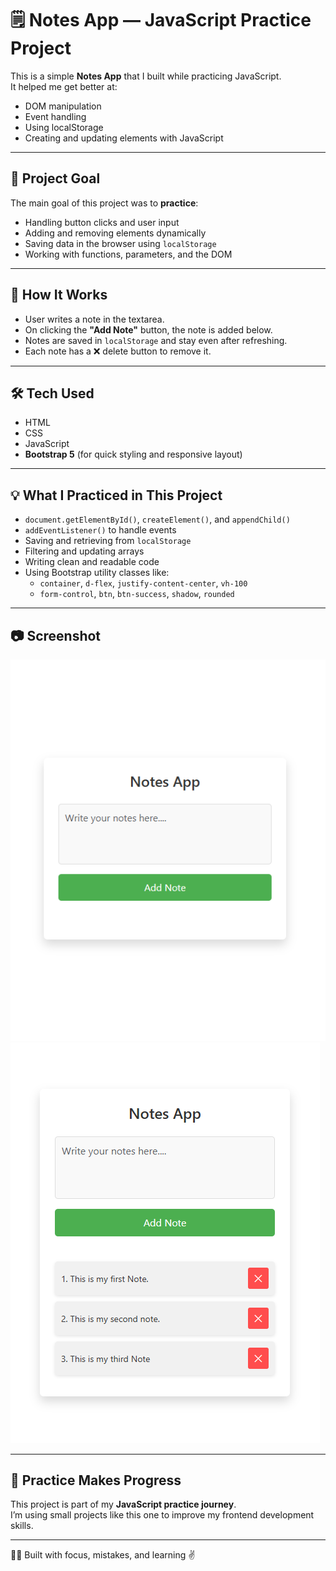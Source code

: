 # 🗒️ Notes App — JavaScript Practice Project

This is a simple **Notes App** that I built while practicing JavaScript.  
It helped me get better at:

- DOM manipulation
- Event handling
- Using localStorage
- Creating and updating elements with JavaScript

---

## 🎯 Project Goal

The main goal of this project was to **practice**:
- Handling button clicks and user input
- Adding and removing elements dynamically
- Saving data in the browser using `localStorage`
- Working with functions, parameters, and the DOM

---

## 🚀 How It Works

- User writes a note in the textarea.
- On clicking the **"Add Note"** button, the note is added below.
- Notes are saved in `localStorage` and stay even after refreshing.
- Each note has a ❌ delete button to remove it.

---

## 🛠️ Tech Used

- HTML
- CSS
- JavaScript
- **Bootstrap 5** (for quick styling and responsive layout)

---

## 💡 What I Practiced in This Project

- `document.getElementById()`, `createElement()`, and `appendChild()`
- `addEventListener()` to handle events
- Saving and retrieving from `localStorage`
- Filtering and updating arrays
- Writing clean and readable code
- Using Bootstrap utility classes like:
  - `container`, `d-flex`, `justify-content-center`, `vh-100`
  - `form-control`, `btn`, `btn-success`, `shadow`, `rounded`

---

## 📷 Screenshot

![Screenshot of the Notes App](./app%20SS/Screenshot%201.png)
![Screenshot of the Notes App](./app%20SS/Screenshot%202.png)


---

## 🙌 Practice Makes Progress

This project is part of my **JavaScript practice journey**.  
I’m using small projects like this one to improve my frontend development skills.

---

👨‍💻 Built with focus, mistakes, and learning ✌️
